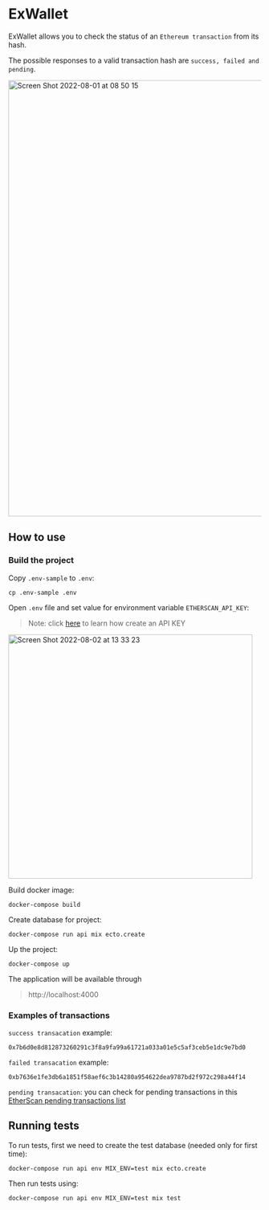 # ExWallet
ExWallet allows you to check the status of an `Ethereum transaction` from its hash.

The possible responses to a valid transaction hash are `success, failed and pending`.

<img width="868" alt="Screen Shot 2022-08-01 at 08 50 15" src="https://user-images.githubusercontent.com/10969968/182141801-582da309-0107-470b-872a-2afedf2225a2.png">

## How to use

### Build the project

Copy `.env-sample` to `.env`:

```
cp .env-sample .env
```

Open `.env` file and set value for environment variable `ETHERSCAN_API_KEY`:

> Note: click [here](https://docs.etherscan.io/getting-started/viewing-api-usage-statisticsg) to learn how create an API KEY

<img width="486" alt="Screen Shot 2022-08-02 at 13 33 23" src="https://user-images.githubusercontent.com/10969968/182426767-cdfc312c-3685-4dd6-b9d0-88ccb7cfd1df.png">


Build docker image:
```
docker-compose build
```

Create database for project:
```
docker-compose run api mix ecto.create
```

Up the project:
```
docker-compose up
```

The application will be available through
> http://localhost:4000

### Examples of transactions

`success transacation` example:
```
0x7b6d0e8d812873260291c3f8a9fa99a61721a033a01e5c5af3ceb5e1dc9e7bd0
```

`failed transacation` example:
```
0xb7636e1fe3db6a1851f58aef6c3b14280a954622dea9787bd2f972c298a44f14
```

`pending transacation`:
you can check for pending transactions in this [EtherScan pending transactions list](https://etherscan.io/txsPending)

## Running tests

To run tests, first we need to create the test database (needed only for first time):
```
docker-compose run api env MIX_ENV=test mix ecto.create
```

Then run tests using:
```
docker-compose run api env MIX_ENV=test mix test
```